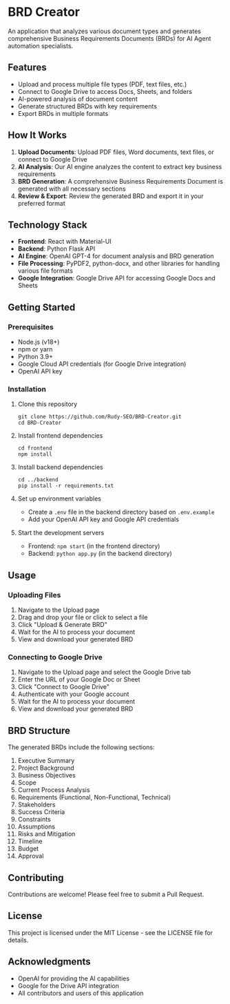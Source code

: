 # BRD Creator

An application that analyzes various document types and generates comprehensive Business Requirements Documents (BRDs) for AI Agent automation specialists.

## Features

- Upload and process multiple file types (PDF, text files, etc.)
- Connect to Google Drive to access Docs, Sheets, and folders
- AI-powered analysis of document content
- Generate structured BRDs with key requirements
- Export BRDs in multiple formats

## How It Works

1. **Upload Documents**: Upload PDF files, Word documents, text files, or connect to Google Drive
2. **AI Analysis**: Our AI engine analyzes the content to extract key business requirements
3. **BRD Generation**: A comprehensive Business Requirements Document is generated with all necessary sections
4. **Review & Export**: Review the generated BRD and export it in your preferred format

## Technology Stack

- **Frontend**: React with Material-UI
- **Backend**: Python Flask API
- **AI Engine**: OpenAI GPT-4 for document analysis and BRD generation
- **File Processing**: PyPDF2, python-docx, and other libraries for handling various file formats
- **Google Integration**: Google Drive API for accessing Google Docs and Sheets

## Getting Started

### Prerequisites

- Node.js (v18+)
- npm or yarn
- Python 3.9+
- Google Cloud API credentials (for Google Drive integration)
- OpenAI API key

### Installation

1. Clone this repository
   ```
   git clone https://github.com/Rudy-SEO/BRD-Creator.git
   cd BRD-Creator
   ```

2. Install frontend dependencies
   ```
   cd frontend
   npm install
   ```

3. Install backend dependencies
   ```
   cd ../backend
   pip install -r requirements.txt
   ```

4. Set up environment variables
   - Create a `.env` file in the backend directory based on `.env.example`
   - Add your OpenAI API key and Google API credentials

5. Start the development servers
   - Frontend: `npm start` (in the frontend directory)
   - Backend: `python app.py` (in the backend directory)

## Usage

### Uploading Files

1. Navigate to the Upload page
2. Drag and drop your file or click to select a file
3. Click "Upload & Generate BRD"
4. Wait for the AI to process your document
5. View and download your generated BRD

### Connecting to Google Drive

1. Navigate to the Upload page and select the Google Drive tab
2. Enter the URL of your Google Doc or Sheet
3. Click "Connect to Google Drive"
4. Authenticate with your Google account
5. Wait for the AI to process your document
6. View and download your generated BRD

## BRD Structure

The generated BRDs include the following sections:

1. Executive Summary
2. Project Background
3. Business Objectives
4. Scope
5. Current Process Analysis
6. Requirements (Functional, Non-Functional, Technical)
7. Stakeholders
8. Success Criteria
9. Constraints
10. Assumptions
11. Risks and Mitigation
12. Timeline
13. Budget
14. Approval

## Contributing

Contributions are welcome! Please feel free to submit a Pull Request.

## License

This project is licensed under the MIT License - see the LICENSE file for details.

## Acknowledgments

- OpenAI for providing the AI capabilities
- Google for the Drive API integration
- All contributors and users of this application